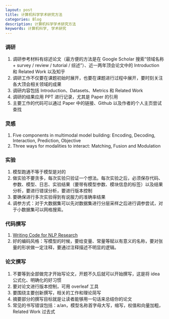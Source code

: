 ```yaml
---
layout: post
title: 计算机科学学术研究方法
categories: Blog
description: 计算机科学学术研究方法
keywords: 计算机科学, 学术研究
---
```


### 调研

1. 调研参考材料有综述论文（最方便的方法是在 Google Scholar 搜索“领域名称 + survey / review / tutorial / 综述”）、近一两年顶会论文中的 Introduction 和 Related Work 以及知乎
2. 调研工作不仅要在课题初始时展开，也要在课题进行过程中展开，要时刻关注各大顶会相关领域的成果
3. 调研内容包括 Introduction、Datasets、Metrics 和 Related Work
4. 调研的结果应用 PPT 进行记录，尤其是 Paper 的引用
5. 主要工作的代码可以通过 Paper 中的链接、Github 以及作者的个人主页尝试查找

### 灵感

1. Five components in multimodal model building: Encoding, Decoding, Interaction, Prediction, Objective
2. Three ways for modalities to interact: Matching, Fusion and Modulation

### 实验

1. 模型跑通不等于模型是对的
2. 做实验不要贪多，每次实验只验证一个想法。每次实验之后，必须保存代码、参数、模型、日志、实验结果（要带有模型参数、模块信息的标签）以及结果分析，要进行错误分析，要进行版本控制
3. 要确保进行多次实验得到有说服力的准确率结果
4. 调参方式：对于大数据集可以先对数据集进行分层采样之后进行调参尝试，对于小数据集可以网格搜索。

### 代码撰写

1. [Writing Code for NLP Research](https://github.com/allenai/writing-code-for-nlp-research-emnlp2018)
2. 好的编码风格：写模型的时候，要给变量、常量等赋以有意义的名称，要对张量的形状做一定注释，要通过注释描述不明显的逻辑。

### 论文撰写

1. 不要等到全部做完才开始写论文，开题不久后就可以开始撰写，这是将 idea 公式化、明确化的好习惯
2. 要对论文进行版本控制，可用 overleaf 工具
3. 要围绕主要创新撰写，相关的工作和理论简写
4. 摘要部分的撰写目标就是让读者能够用一句话来总结你的论文
5. 常见的书写错误包括：a/an，模型名称首字母大写，缩写，权值和向量加粗，Related Work 过去式